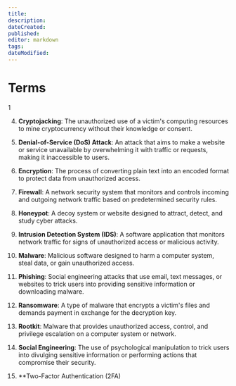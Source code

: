```yaml
---
title: 
description: 
dateCreated: 
published: 
editor: markdown
tags: 
dateModified: 
---
```

# Terms

1

4. **Cryptojacking**: The unauthorized use of a victim's computing resources to mine cryptocurrency without their knowledge or consent.

5. **Denial-of-Service (DoS) Attack**: An attack that aims to make a website or service unavailable by overwhelming it with traffic or requests, making it inaccessible to users.

6. **Encryption**: The process of converting plain text into an encoded format to protect data from unauthorized access.

7. **Firewall**: A network security system that monitors and controls incoming and outgoing network traffic based on predetermined security rules.

8. **Honeypot**: A decoy system or website designed to attract, detect, and study cyber attacks.

9. **Intrusion Detection System (IDS)**: A software application that monitors network traffic for signs of unauthorized access or malicious activity.

10. **Malware**: Malicious software designed to harm a computer system, steal data, or gain unauthorized access.

11. **Phishing**: Social engineering attacks that use email, text messages, or websites to trick users into providing sensitive information or downloading malware.

12. **Ransomware**: A type of malware that encrypts a victim's files and demands payment in exchange for the decryption key.

13. **Rootkit**: Malware that provides unauthorized access, control, and privilege escalation on a computer system or network.

14. **Social Engineering**: The use of psychological manipulation to trick users into divulging sensitive information or performing actions that compromise their security.

15. **Two-Factor Authentication (2FA)